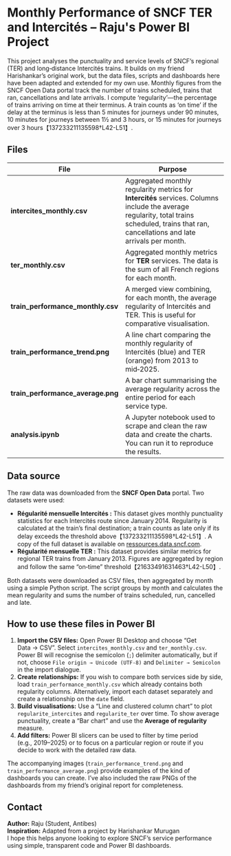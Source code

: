 # Monthly Performance of SNCF TER and Intercités – Raju's Power BI Project

This project analyses the punctuality and service levels of SNCF’s regional (TER) and long‑distance Intercités trains. It builds on my friend Harishankar’s original work, but the data files, scripts and dashboards here have been adapted and extended for my own use. Monthly figures from the SNCF Open Data portal track the number of trains scheduled, trains that ran, cancellations and late arrivals. I compute ‘regularity’—the percentage of trains arriving on time at their terminus. A train counts as ‘on time’ if the delay at the terminus is less than 5 minutes for journeys under 90 minutes, 10 minutes for journeys between 1½ and 3 hours, or 15 minutes for journeys over 3 hours【137233211135598†L42-L51】.

## Files

| File | Purpose |
|---|---|
| **intercites_monthly.csv** | Aggregated monthly regularity metrics for **Intercités** services. Columns include the average regularity, total trains scheduled, trains that ran, cancellations and late arrivals per month. |
| **ter_monthly.csv** | Aggregated monthly metrics for **TER** services. The data is the sum of all French regions for each month. |
| **train_performance_monthly.csv** | A merged view combining, for each month, the average regularity of Intercités and TER. This is useful for comparative visualisation. |
| **train_performance_trend.png** | A line chart comparing the monthly regularity of Intercités (blue) and TER (orange) from 2013 to mid‑2025. |
| **train_performance_average.png** | A bar chart summarising the average regularity across the entire period for each service type. |
| **analysis.ipynb** | A Jupyter notebook used to scrape and clean the raw data and create the charts. You can run it to reproduce the results. |

## Data source

The raw data was downloaded from the **SNCF Open Data** portal. Two datasets were used:

* **Régularité mensuelle Intercités :** This dataset gives monthly punctuality statistics for each Intercités route since January 2014. Regularity is calculated at the train’s final destination; a train counts as late only if its delay exceeds the threshold above【137233211135598†L42-L51】. A copy of the full dataset is available on [ressources.data.sncf.com](https://ressources.data.sncf.com/).
* **Régularité mensuelle TER :** This dataset provides similar metrics for regional TER trains from January 2013. Figures are aggregated by region and follow the same “on‑time” threshold【21633491631463†L42-L50】.

Both datasets were downloaded as CSV files, then aggregated by month using a simple Python script. The script groups by month and calculates the mean regularity and sums the number of trains scheduled, run, cancelled and late.

## How to use these files in Power BI

1. **Import the CSV files:** Open Power BI Desktop and choose “Get Data → CSV”. Select `intercites_monthly.csv` and `ter_monthly.csv`. Power BI will recognise the semicolon (`;`) delimiter automatically, but if not, choose `File origin → Unicode (UTF‑8)` and `Delimiter → Semicolon` in the import dialogue.
2. **Create relationships:** If you wish to compare both services side by side, load `train_performance_monthly.csv` which already contains both regularity columns. Alternatively, import each dataset separately and create a relationship on the `date` field.
3. **Build visualisations:** Use a “Line and clustered column chart” to plot `regularite_intercites` and `regularite_ter` over time. To show average punctuality, create a “Bar chart” and use the **Average of regularity** measure.
4. **Add filters:** Power BI slicers can be used to filter by time period (e.g., 2019–2025) or to focus on a particular region or route if you decide to work with the detailed raw data.

The accompanying images (`train_performance_trend.png` and `train_performance_average.png`) provide examples of the kind of dashboards you can create. I’ve also included the raw PNGs of the dashboards from my friend’s original report for completeness.

## Contact

**Author:** Raju (Student, Antibes)  
**Inspiration:** Adapted from a project by Harishankar Murugan  
I hope this helps anyone looking to explore SNCF’s service performance using simple, transparent code and Power BI dashboards.

